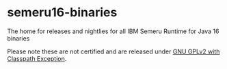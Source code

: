 # semeru16-binaries
The home for releases and nightlies for all IBM Semeru Runtime for Java 16 binaries

Please note these are not certified and are released under [GNU GPLv2 with Classpath Exception](https://openjdk.java.net/legal/gplv2+ce.html).

